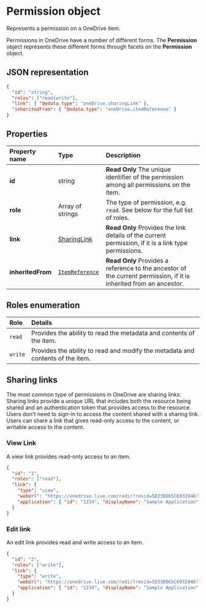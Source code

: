 # Permission object
Represents a permission on a OneDrive item.

Permissions in OneDrive have a number of different forms. The **Permission**
object represents these different forms through facets on the **Permission** object.

## JSON representation

<!-- { "blockType": "resource", "@odata.type": "oneDrive.permission", "optionalProperties": ["link", "grantedTo", "invitation", "inheritedFrom" ] } -->
```json
{
  "id": "string",
  "roles": ["read|write"],
  "link": { "@odata.type": "oneDrive.sharingLink" },
  "inheritedFrom": { "@odata.type": "oneDrive.itemReference" }
}
```

## Properties

| Property name     | Type                                             | Description                                                                                                        |
|:------------------|:-------------------------------------------------|:-------------------------------------------------------------------------------------------------------------------|
| **id**            | string                                           | **Read Only** The unique identifier of the permission among all permissions on the item.                           |
| **role**          | Array of strings                                 | The type of permission, e.g. `read`. See below for the full list of roles.                                         |
| **link**          | [SharingLink](sharinglink_facet.md)              | **Read Only** Provides the link details of the current permission, if it is a link type permissions.               |
| **inheritedFrom** | [`ItemReference`](../resources/itemReference.md) | **Read Only** Provides a reference to the ancestor of the current permission, if it is inherited from an ancestor. |

## Roles enumeration

| Role    | Details                                                                        |
|:--------|:-------------------------------------------------------------------------------|
| `read`  | Provides the ability to read the metadata and contents of the item.            |
| `write` | Provides the ability to read and modify the metadata and contents of the item. |


## Sharing links
The most common type of permissions in OneDrive are sharing links.
Sharing links provide a unique URL that includes both the resource being shared
and an authentication token that provides access to the resource. Users don't
need to sign-in to access the content shared with a sharing link. Users can share a link that gives read-only access to the content, or writable access to the content.

### View Link
A view link provides read-only access to an item.

<!-- {"blockType": "example", "@odata.type": "oneDrive.permission", "name": "permission-view-link" } -->
```json
{
  "id": "1",
  "roles": ["read"],
  "link": {
    "type": "view",
    "webUrl": "https://onedrive.live.com/redir?resid=5D33DD65C6932946!70859&authkey=!AL7N1QAfSWcjNU8&ithint=folder%2cgif",
    "application": { "id": "1234", "displayName": "Sample Application" }
  }
}
```

### Edit link
An edit link provides read and write access to an item.

<!-- {"blockType": "example", "@odata.type": "oneDrive.permission", "name": "permission-edit-link" } -->
```json
{
  "id": "2",
  "roles": ["write"],
  "link": {
    "type": "write",
    "webUrl": "https://onedrive.live.com/redir?resid=5D33DD65C6932946!70859&authkey=!AL7N1QAfSWcjNU8&ithint=folder%2cgif",
    "application": { "id": "1234", "displayName": "Sample Application" }
  }
}
```

<!-- {
  "type": "#page.annotation",
  "description": "The permission object provides information about permissions and roles and sharing information.",
  "keywords": "sharing,permissions,read,write,acl",
  "section": "documentation"
} -->
